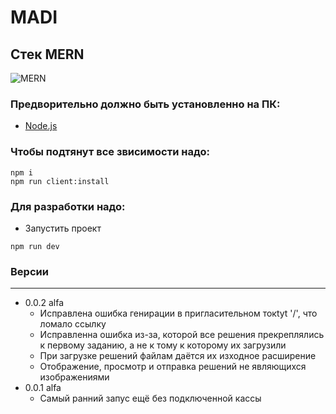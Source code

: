 # MADI
Стек MERN
------------------
![MERN](https://miro.medium.com/max/2800/0*QrGJeWvArCjF2BuV.jpg)

### Предворительно должно быть установленно на ПК:
- [Node.js](https://nodejs.org/en/)

### Чтобы подтянут все звисимости надо:
```
npm i
npm run client:install
```

### Для разработки надо:

- Запустить проект 
```
npm run dev
```



### Версии
------------------
- 0.0.2 alfa
  - Исправлена ошибка генирации в пригласительном токtyt '/', что ломало ссылку
  - Исправленна ошибка из-за, которой все решения прекреплялись к первому заданию, а не к тому к которому их загрузили
  - При загрузке решений файлам даётся их изходное расширение
  - Отображение, просмотр и отправка решений не являющихся изображениями
- 0.0.1 alfa
  - Самый ранний запус ещё без подключенной кассы

